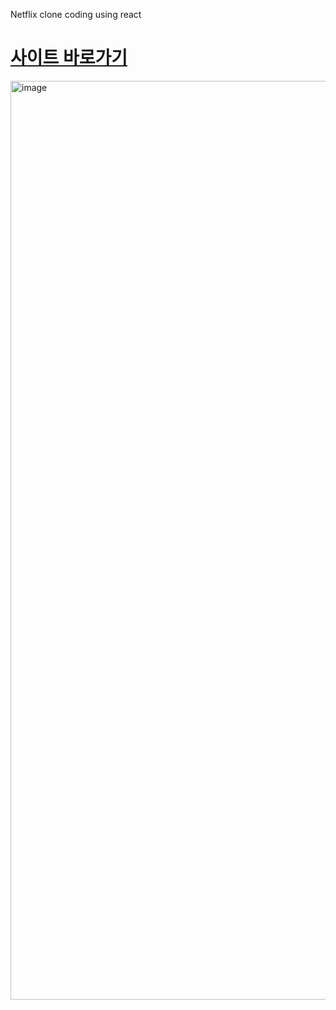 Netflix clone coding using react

# [사이트 바로가기](https://byeongmin-kwak.github.io/react-netflix/)

<img width="1470" alt="image" src="https://github.com/byeongmin-kwak/react-netflix/assets/71933999/313905cc-8894-4a86-9d25-e905dcfe4efc">
